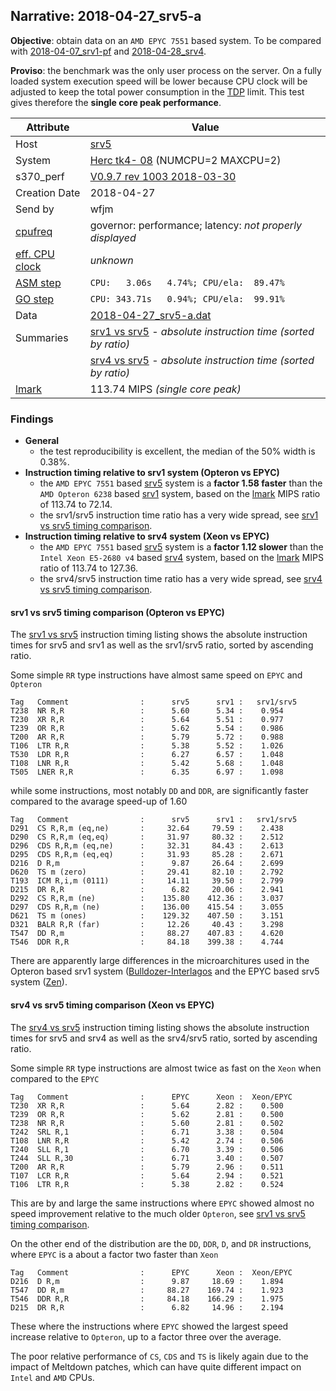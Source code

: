 ## Narrative: 2018-04-27_srv5-a

**Objective**: obtain data on an `AMD EPYC 7551` based system.
To be compared with [2018-04-07_srv1-pf](2018-04-07_srv1-pf.md) and
[2018-04-28_srv4](2018-04-28_srv4.md).

**Proviso**: the benchmark was the only user process on the server. On a fully
loaded system execution speed will be lower because CPU clock will be adjusted
to keep the total power consumption in the
[TDP](https://en.wikipedia.org/wiki/Thermal_design_power) limit.
This test gives therefore the **single core peak performance**.

| Attribute | Value |
| --------- | ----- |
| Host   | [srv5](hostinfo_srv5.md) |
| System | [Herc tk4- 08](sysinfo_tk4m08.md) (NUMCPU=2 MAXCPU=2) |
| s370_perf | [V0.9.7  rev  1003  2018-03-30](https://github.com/wfjm/s370-perf/blob/2685ff0/codes/s370_perf.asm) |
| Creation Date | 2018-04-27 |
| Send by | wfjm |
| [cpufreq](README_narr.md#user-content-cpufreq) | governor: performance; latency: _not properly displayed_ |
| [eff. CPU clock](README_narr.md#user-content-effclk) | _unknown_ |
| [ASM step](README_narr.md#user-content-asm) | `CPU:   3.06s   4.74%; CPU/ela:  89.47%` |
| [GO step](README_narr.md#user-content-go)   | `CPU: 343.71s   0.94%; CPU/ela:  99.91%` |
| Data | [2018-04-27_srv5-a.dat](../data/2018-04-27_srv5-a.dat) |
| Summaries | [srv1 vs srv5](sum_2018-04-27_srv5_and_srv1.dat) - _absolute instruction time (sorted by ratio)_ |
|           | [srv4 vs srv5](sum_2018-04-28_srv5_and_srv4.dat) - _absolute instruction time (sorted by ratio)_ |
| [lmark](README_narr.md#user-content-lmark) | 113.74 MIPS _(single core peak)_ |

### <a id="find">Findings</a>
- **General**
  - the test reproducibility is excellent, the median of the 50% width is 0.38%.
- **Instruction timing relative to srv1 system (Opteron vs EPYC)**
  - the `AMD EPYC 7551` based [srv5](hostinfo_srv5.md) system is a
    **factor 1.58 faster** than the `AMD Opteron 6238` based
    [srv1](hostinfo_srv1.md) system,
    based on the [lmark](README_narr.md#user-content-lmark) MIPS ratio of
    113.74 to 72.14.
  - the srv1/srv5 instruction time ratio has a very wide spread, see
    [srv1 vs srv5 timing comparison](#user-content-find-vs-srv1).
- **Instruction timing relative to srv4 system (Xeon vs EPYC)**
  - the `AMD EPYC 7551` based [srv5](hostinfo_srv5.md) system is a
    **factor 1.12 slower** than the `Intel Xeon E5-2680 v4` based
    [srv4](hostinfo_srv4.md) system,
    based on the [lmark](README_narr.md#user-content-lmark) MIPS ratio of
    113.74 to 127.36.
  - the srv4/srv5 instruction time ratio has a very wide spread, see
    [srv4 vs srv5 timing comparison](#user-content-find-vs-srv4).

#### <a id="find-vs-srv1">srv1 vs srv5 timing comparison (Opteron vs EPYC)</a>
The [srv1 vs srv5](sum_2018-04-27_srv5_and_srv1.dat) instruction
timing listing shows the absolute instruction times for srv5 and srv1
as well as the srv1/srv5 ratio, sorted by ascending ratio.

Some simple `RR` type instructions have almost same speed on `EPYC` and
`Opteron`
```
Tag   Comment                :      srv5      srv1 :   srv1/srv5
T238  NR R,R                 :      5.60      5.34 :    0.954
T230  XR R,R                 :      5.64      5.51 :    0.977
T239  OR R,R                 :      5.62      5.54 :    0.986
T200  AR R,R                 :      5.79      5.72 :    0.988
T106  LTR R,R                :      5.38      5.52 :    1.026
T530  LDR R,R                :      6.27      6.57 :    1.048
T108  LNR R,R                :      5.42      5.68 :    1.048
T505  LNER R,R               :      6.35      6.97 :    1.098
```

while some instructions, most notably `DD` and `DDR`, are significantly
faster compared to the avarage speed-up of 1.60
```
Tag   Comment                :      srv5      srv1 :   srv1/srv5
D291  CS R,R,m (eq,ne)       :     32.64     79.59 :    2.438
D290  CS R,R,m (eq,eq)       :     31.97     80.32 :    2.512
D296  CDS R,R,m (eq,ne)      :     32.31     84.43 :    2.613
D295  CDS R,R,m (eq,eq)      :     31.93     85.28 :    2.671
D216  D R,m                  :      9.87     26.64 :    2.699
D620  TS m (zero)            :     29.41     82.10 :    2.792
T193  ICM R,i,m (0111)       :     14.11     39.50 :    2.799
D215  DR R,R                 :      6.82     20.06 :    2.941
D292  CS R,R,m (ne)          :    135.80    412.36 :    3.037
D297  CDS R,R,m (ne)         :    136.00    415.54 :    3.055
D621  TS m (ones)            :    129.32    407.50 :    3.151
D321  BALR R,R (far)         :     12.26     40.43 :    3.298
T547  DD R,m                 :     88.27    407.83 :    4.620
T546  DDR R,R                :     84.18    399.38 :    4.744
```

There are apparently large differences in the microarchitures used in the
Opteron based srv1 system
([Bulldozer-Interlagos](https://en.wikipedia.org/wiki/Bulldozer_(microarchitecture))
and the EPYC based srv5 system
([Zen](https://en.wikipedia.org/wiki/Zen_(microarchitecture))).

#### <a id="find-vs-srv4">srv4 vs srv5 timing comparison (Xeon vs EPYC)</a>
The [srv4 vs srv5](sum_2018-04-28_srv5_and_srv4.dat) instruction
timing listing shows the absolute instruction times for srv5 and srv4
as well as the srv4/srv5 ratio, sorted by ascending ratio.

Some simple `RR` type instructions are almost twice as fast on the
`Xeon` when compared to the `EPYC`
```
Tag   Comment                :      EPYC      Xeon :  Xeon/EPYC
T230  XR R,R                 :      5.64      2.82 :    0.500
T239  OR R,R                 :      5.62      2.81 :    0.500
T238  NR R,R                 :      5.60      2.81 :    0.502
T242  SRL R,1                :      6.71      3.38 :    0.504
T108  LNR R,R                :      5.42      2.74 :    0.506
T240  SLL R,1                :      6.70      3.39 :    0.506
T244  SLL R,30               :      6.71      3.40 :    0.507
T200  AR R,R                 :      5.79      2.96 :    0.511
T107  LCR R,R                :      5.64      2.94 :    0.521
T106  LTR R,R                :      5.38      2.82 :    0.524
```
This are by and large the same instructions where `EPYC` showed almost
no speed improvement relative to the much older `Opteron`, see
[srv1 vs srv5 timing comparison](#user-content-find-vs-srv1).

On the other end of the distribution are the `DD`, `DDR`, `D`, and `DR`
instructions, where `EPYC` is a about a factor two faster than `Xeon`
```
Tag   Comment                :      EPYC      Xeon :  Xeon/EPYC
D216  D R,m                  :      9.87     18.69 :    1.894
T547  DD R,m                 :     88.27    169.74 :    1.923
T546  DDR R,R                :     84.18    166.29 :    1.975
D215  DR R,R                 :      6.82     14.96 :    2.194
```
These where the instructions where `EPYC` showed the largest speed
increase relative to `Opteron`, up to a factor three over the average.

The poor relative performance of `CS`, `CDS` and `TS` is likely again due
to the impact of Meltdown patches, which can have quite different impact on
`Intel` and `AMD` CPUs.
